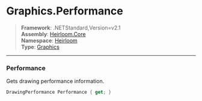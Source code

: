 # Graphics.Performance

> **Framework**: .NETStandard,Version=v2.1  
> **Assembly**: [Heirloom.Core][0]  
> **Namespace**: [Heirloom][0]  
> **Type**: [Graphics][1]

--------------------------------------------------------------------------------

### Performance

Gets drawing performance information.

```cs
DrawingPerformance Performance { get; }
```

[0]: ../Heirloom.Core.md
[1]: Heirloom.Graphics.md
